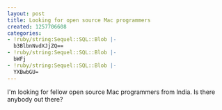 ```yaml
---
layout: post
title: Looking for open source Mac programmers
created: 1257706608
categories:
- !ruby/string:Sequel::SQL::Blob |-
  b3BlbnNvdXJjZQ==
- !ruby/string:Sequel::SQL::Blob |-
  bWFj
- !ruby/string:Sequel::SQL::Blob |-
  YXBwbGU=
---
```

I'm looking for fellow open source Mac programmers from India. Is there anybody out there?

